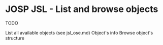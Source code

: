 # JOSP JSL - List and browse objects

TODO

List all available objects (see jsl_ose.md)
Object's info
Browse object's structure

